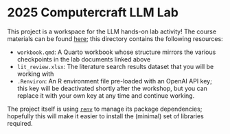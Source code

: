 # 2025 Computercraft LLM Lab

This project is a workspace for the LLM hands-on lab activity!
The course materials can be found [here](https://dmice.ohsu.edu/bedricks/courses/cc_llm_summer_2025/); this directory contains the following resources:

- `workbook.qmd`: A Quarto workbook whose structure mirrors the various checkpoints in the lab documents linked above
- `lit_review.xlsx`: The literature search results dataset that you will be working with
- `.Renviron`: An R environment file pre-loaded with an OpenAI API key; this key will be deactivated shortly after the workshop, but you can replace it with your own key at any time and continue working.

The project itself is using [`renv`](https://rstudio.github.io/renv/articles/renv.html) to manage its package dependencies; hopefully this will make it easier to install the (minimal) set of libraries required.

